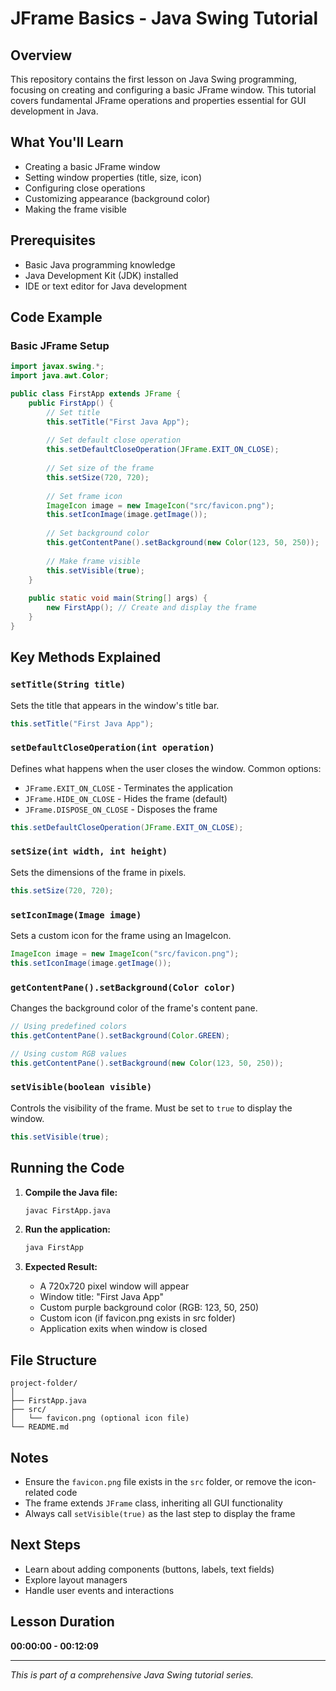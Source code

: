 # JFrame Basics - Java Swing Tutorial

## Overview
This repository contains the first lesson on Java Swing programming, focusing on creating and configuring a basic JFrame window. This tutorial covers fundamental JFrame operations and properties essential for GUI development in Java.

## What You'll Learn
- Creating a basic JFrame window
- Setting window properties (title, size, icon)
- Configuring close operations
- Customizing appearance (background color)
- Making the frame visible

## Prerequisites
- Basic Java programming knowledge
- Java Development Kit (JDK) installed
- IDE or text editor for Java development

## Code Example

### Basic JFrame Setup
```java
import javax.swing.*;
import java.awt.Color;

public class FirstApp extends JFrame {
    public FirstApp() {
        // Set title
        this.setTitle("First Java App");
        
        // Set default close operation
        this.setDefaultCloseOperation(JFrame.EXIT_ON_CLOSE);
        
        // Set size of the frame
        this.setSize(720, 720);
        
        // Set frame icon
        ImageIcon image = new ImageIcon("src/favicon.png");
        this.setIconImage(image.getImage());
        
        // Set background color
        this.getContentPane().setBackground(new Color(123, 50, 250));
        
        // Make frame visible
        this.setVisible(true);
    }
    
    public static void main(String[] args) {
        new FirstApp(); // Create and display the frame
    }
}
```

## Key Methods Explained

### `setTitle(String title)`
Sets the title that appears in the window's title bar.
```java
this.setTitle("First Java App");
```

### `setDefaultCloseOperation(int operation)`
Defines what happens when the user closes the window. Common options:
- `JFrame.EXIT_ON_CLOSE` - Terminates the application
- `JFrame.HIDE_ON_CLOSE` - Hides the frame (default)
- `JFrame.DISPOSE_ON_CLOSE` - Disposes the frame
```java
this.setDefaultCloseOperation(JFrame.EXIT_ON_CLOSE);
```

### `setSize(int width, int height)`
Sets the dimensions of the frame in pixels.
```java
this.setSize(720, 720);
```

### `setIconImage(Image image)`
Sets a custom icon for the frame using an ImageIcon.
```java
ImageIcon image = new ImageIcon("src/favicon.png");
this.setIconImage(image.getImage());
```

### `getContentPane().setBackground(Color color)`
Changes the background color of the frame's content pane.
```java
// Using predefined colors
this.getContentPane().setBackground(Color.GREEN);

// Using custom RGB values
this.getContentPane().setBackground(new Color(123, 50, 250));
```

### `setVisible(boolean visible)`
Controls the visibility of the frame. Must be set to `true` to display the window.
```java
this.setVisible(true);
```

## Running the Code

1. **Compile the Java file:**
   ```bash
   javac FirstApp.java
   ```

2. **Run the application:**
   ```bash
   java FirstApp
   ```

3. **Expected Result:**
    - A 720x720 pixel window will appear
    - Window title: "First Java App"
    - Custom purple background color (RGB: 123, 50, 250)
    - Custom icon (if favicon.png exists in src folder)
    - Application exits when window is closed

## File Structure
```
project-folder/
│
├── FirstApp.java
├── src/
│   └── favicon.png (optional icon file)
└── README.md
```

## Notes
- Ensure the `favicon.png` file exists in the `src` folder, or remove the icon-related code
- The frame extends `JFrame` class, inheriting all GUI functionality
- Always call `setVisible(true)` as the last step to display the frame

## Next Steps
- Learn about adding components (buttons, labels, text fields)
- Explore layout managers
- Handle user events and interactions

## Lesson Duration
**00:00:00 - 00:12:09**

---
*This is part of a comprehensive Java Swing tutorial series.*